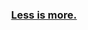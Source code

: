 <div align="center">

### [Less is more.](https://isbendiyarovanezrin.github.io/portfolio "Click me! ⚡")

</div>
